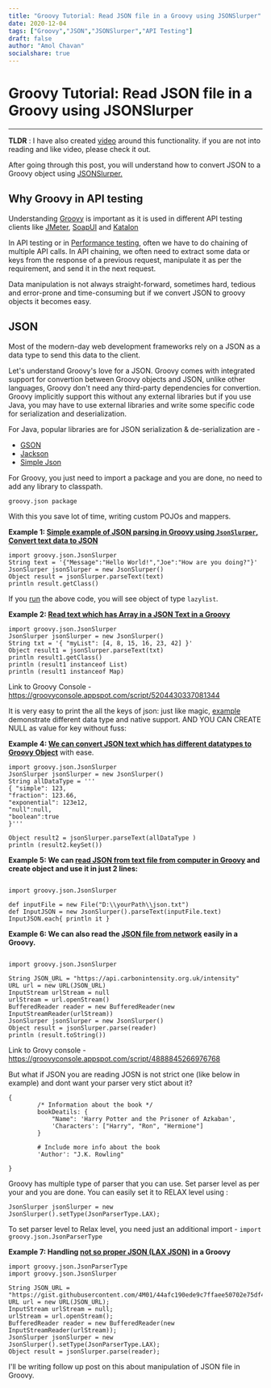 ```yaml
---
title: "Groovy Tutorial: Read JSON file in a Groovy using JSONSlurper"
date: 2020-12-04
tags: ["Groovy","JSON","JSONSlurper","API Testing"]
draft: false
author: "Amol Chavan"
socialshare: true
---
```

# Groovy Tutorial: Read JSON file in a Groovy using JSONSlurper
---
**TLDR** : I have also created [video](https://youtu.be/s87UbU8z6bg) around this functionality. if you are not into reading and like video, please check it out. 

After going through this post, you will understand how to convert JSON to a Groovy object using [JSONSlurper.](http://docs.groovy-lang.org/2.4.0/html/gapi/groovy/json/JsonSlurper.html)

## Why Groovy in API testing
Understanding [Groovy](https://groovy-lang.org/) is important as it is
used in different API testing clients like [JMeter](https://jmeter.apache.org/), [SoapUI](https://www.soapui.org/) and [Katalon](https://docs.katalon.com/katalon-studio/docs/create_first_api_test_katalon_studio.html#step-5-add-an-existing-request-to-a-test-case)

In API testing or in [Performance testing](https://amol.blog/tags/performance-testing/), often we have to do chaining of multiple API calls. In API chaining, we often need to extract some data or keys from the response of a previous request, manipulate it as per the requirement, and send it in the next request. 

Data manipulation is not always straight-forward, sometimes hard, tedious and error-prone and time-consuming but if we convert JSON to groovy objects it becomes easy. 

## JSON

Most of the modern-day web development frameworks rely on a JSON as a data type to send this data to the client.

Let's understand Groovy's love for a JSON. Groovy comes with integrated support for convertion between Groovy objects and JSON, unlike
other languages, Groovy don't need any third-party dependencies for convertion.
Groovy implicitly support this without any external libraries but if you use Java, you may have to use external libraries and write some specific code
for serialization and deserialization.

For Java, popular libraries are for JSON serialization & de-serialization are -

- [GSON](https://github.com/google/gson)
- [Jackson](https://github.com/FasterXML/jackson)
- [Simple Json](https://www.tutorialspoint.com/json/json_java_example.htm)

For Groovy, you just need to import a package and you are done, no need to add any library to classpath.

`groovy.json package`

With this you save lot of time, writing custom POJOs and mappers.

**Example 1: [Simple example of JSON parsing in Groovy using `JsonSlurper`, Convert text data to JSON](https://www.youtube.com/watch?v=s87UbU8z6bg&t=267s)**

```
import groovy.json.JsonSlurper
String text = '{"Message":"Hello World!","Joe":"How are you doing?"}'
JsonSlurper jsonSlurper = new JsonSlurper()
Object result = jsonSlurper.parseText(text)
println result.getClass()
```

If you [run](https://groovyconsole.appspot.com/script/5174395060355072) the above code, you will see object of type `lazylist`.

**Example 2: [Read text which has Array in a JSON Text in a Groovy](https://www.youtube.com/watch?v=s87UbU8z6bg&t=614s)**
```
import groovy.json.JsonSlurper
JsonSlurper jsonSlurper = new JsonSlurper()
String txt = '{ "myList": [4, 8, 15, 16, 23, 42] }'
Object result1 = jsonSlurper.parseText(txt)
println result1.getClass()
println (result1 instanceof List)
println (result1 instanceof Map)
```
Link to Groovy Console - https://groovyconsole.appspot.com/script/5204430337081344

It is very easy to print the all the keys of json: just like magic, [example](https://groovyconsole.appspot.com/script/5131218861424640) demonstrate different data type and native support. AND YOU CAN CREATE NULL as value for key without fuss:

**Example 4: [We can convert JSON text which has different datatypes to Groovy Object](https://www.youtube.com/watch?v=s87UbU8z6bg&t=614s)** with ease.
```
import groovy.json.JsonSlurper
JsonSlurper jsonSlurper = new JsonSlurper()
String allDataType = '''
{ "simple": 123,
"fraction": 123.66,
"exponential": 123e12,
"null":null,
"boolean":true
}'''

Object result2 = jsonSlurper.parseText(allDataType )
println (result2.keySet())
 ```

**Example 5: We can [read JSON from text file from computer in Groovy](https://www.youtube.com/watch?v=s87UbU8z6bg&t=1171s) and create object and use it in just 2 lines:**

```

import groovy.json.JsonSlurper

def inputFile = new File("D:\\yourPath\\json.txt")
def InputJSON = new JsonSlurper().parseText(inputFile.text)
InputJSON.each{ println it }
```

**Example 6: We can also read the [JSON file from network](https://www.youtube.com/watch?v=s87UbU8z6bg&t=927s) easily in a Groovy.**

```

import groovy.json.JsonSlurper

String JSON_URL = "https://api.carbonintensity.org.uk/intensity"
URL url = new URL(JSON_URL)
InputStream urlStream = null
urlStream = url.openStream()
BufferedReader reader = new BufferedReader(new InputStreamReader(urlStream))
JsonSlurper jsonSlurper = new JsonSlurper()
Object result = jsonSlurper.parse(reader)
println (result.toString())
```
Link to Grovy console - https://groovyconsole.appspot.com/script/4888845266976768


But what if JSON you are reading JOSN is not strict one (like below in example) and dont want your parser very stict about it?
```
{
        /* Information about the book */
        bookDeatils: {
            "Name": 'Harry Potter and the Prisoner of Azkaban',
            'Characters': ["Harry", "Ron", "Hermione"]
        }
         
        # Include more info about the book
        'Author': "J.K. Rowling"
    
}   
```
 Groovy has multiple type of parser that you can use. Set parser level as per your and you are done. You can easily set it to RELAX level using :

 `JsonSlurper jsonSlurper = new JsonSlurper().setType(JsonParserType.LAX);` 

To set parser level to Relax level, you need just an additional import - `import groovy.json.JsonParserType
`

**Example 7: Handling [not so proper JSON (LAX JSON)](https://www.youtube.com/watch?v=s87UbU8z6bg&t=1528s) in a Groovy**

```
import groovy.json.JsonParserType
import groovy.json.JsonSlurper

String JSON_URL = "https://gist.githubusercontent.com/4M01/44afc190ede9c7ffaee50702e75df4d7/raw/887ff0581b1e08580ff3984541d2ac59d3b01664/JsonParserTypeLAX";
URL url = new URL(JSON_URL);
InputStream urlStream = null;
urlStream = url.openStream();
BufferedReader reader = new BufferedReader(new InputStreamReader(urlStream));
JsonSlurper jsonSlurper = new JsonSlurper().setType(JsonParserType.LAX);
Object result = jsonSlurper.parse(reader);
```

I'll be writing follow up post on this about manipulation of JSON file in Groovy.
